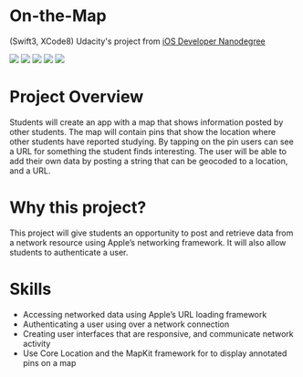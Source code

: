 # On-the-Map
(Swift3, XCode8) Udacity's project from [iOS Developer Nanodegree](https://www.udacity.com/course/ios-developer-nanodegree--nd003)

![](https://raw.githubusercontent.com/sokravtsov/On-the-Map/master/Screenshots/sh1.jpg)
![](https://raw.githubusercontent.com/sokravtsov/On-the-Map/master/Screenshots/sh2.jpg)
![](https://raw.githubusercontent.com/sokravtsov/On-the-Map/master/Screenshots/sh3.jpg)
![](https://raw.githubusercontent.com/sokravtsov/On-the-Map/master/Screenshots/sh4.jpg)
![](https://raw.githubusercontent.com/sokravtsov/On-the-Map/master/Screenshots/sh5.jpg)



# Project Overview
Students will create an app with a map that shows information posted by other students. The map will contain pins that show the location where other students have reported studying. By tapping on the pin users can see a URL for something the student finds interesting. The user will be able to add their own data by posting a string that can be geocoded to a location, and a URL.

# Why this project?
This project will give students an opportunity to post and retrieve data from a network resource using Apple’s networking framework. It will also allow students to authenticate a user.

# Skills
- Accessing networked data using Apple’s URL loading framework
- Authenticating a user using over a network connection
- Creating user interfaces that are responsive, and communicate network activity
- Use Core Location and the MapKit framework for to display annotated pins on a map


